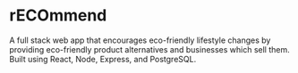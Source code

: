 # rECOmmend

A full stack web app that encourages eco-friendly lifestyle changes by providing eco-friendly product alternatives and businesses which sell them. Built using React, Node, Express, and PostgreSQL.

